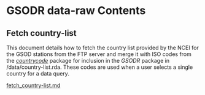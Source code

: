 
# GSODR data-raw Contents

## Fetch country-list

This document details how to fetch the country list provided by the NCEI for
the GSOD stations from the FTP server and merge it with ISO codes from the
[_countrycode_](https://cran.r-project.org/package=countrycode)
package for inclusion in the _GSODR_ package in /data/country-list.rda. These
codes are used when a user selects a single country for a data query.

[fetch_country-list.md](fetch_country-list.md)

